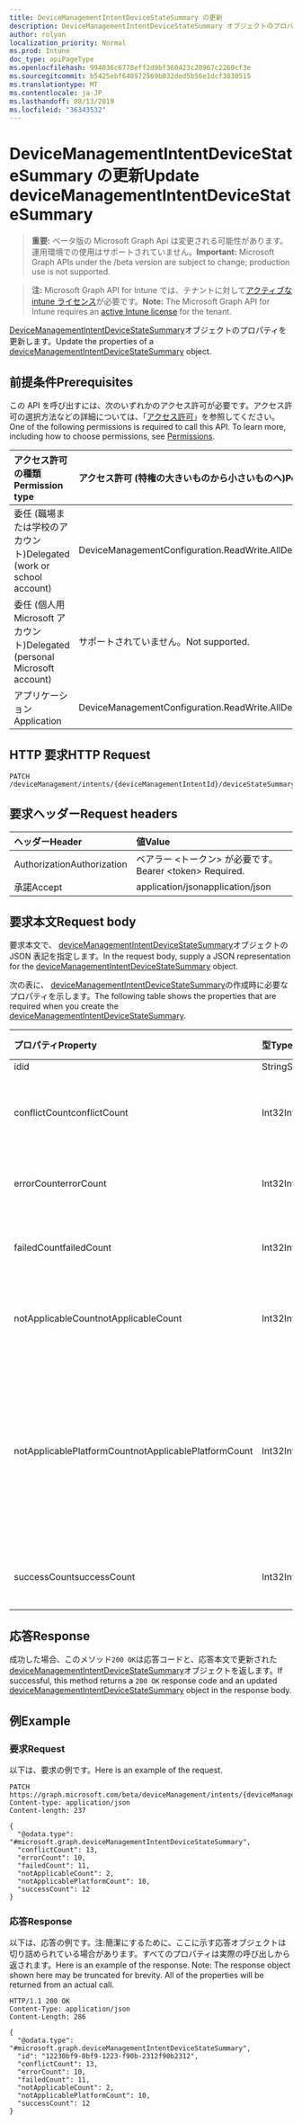 ```yaml
---
title: DeviceManagementIntentDeviceStateSummary の更新
description: DeviceManagementIntentDeviceStateSummary オブジェクトのプロパティを更新します。
author: rolyon
localization_priority: Normal
ms.prod: Intune
doc_type: apiPageType
ms.openlocfilehash: 994036c6778eff2d9bf360423c20967c2260cf3e
ms.sourcegitcommit: b5425ebf648572569b032ded5b56e1dcf3830515
ms.translationtype: MT
ms.contentlocale: ja-JP
ms.lasthandoff: 08/13/2019
ms.locfileid: "36343532"
---
```

# <a name="update-devicemanagementintentdevicestatesummary"></a><span data-ttu-id="b1788-103">DeviceManagementIntentDeviceStateSummary の更新</span><span class="sxs-lookup"><span data-stu-id="b1788-103">Update deviceManagementIntentDeviceStateSummary</span></span>

> <span data-ttu-id="b1788-104">**重要:** ベータ版の Microsoft Graph Api は変更される可能性があります。運用環境での使用はサポートされていません。</span><span class="sxs-lookup"><span data-stu-id="b1788-104">**Important:** Microsoft Graph APIs under the /beta version are subject to change; production use is not supported.</span></span>

> <span data-ttu-id="b1788-105">**注:** Microsoft Graph API for Intune では、テナントに対して[アクティブな intune ライセンス](https://go.microsoft.com/fwlink/?linkid=839381)が必要です。</span><span class="sxs-lookup"><span data-stu-id="b1788-105">**Note:** The Microsoft Graph API for Intune requires an [active Intune license](https://go.microsoft.com/fwlink/?linkid=839381) for the tenant.</span></span>

<span data-ttu-id="b1788-106">[DeviceManagementIntentDeviceStateSummary](../resources/intune-deviceintent-devicemanagementintentdevicestatesummary.md)オブジェクトのプロパティを更新します。</span><span class="sxs-lookup"><span data-stu-id="b1788-106">Update the properties of a [deviceManagementIntentDeviceStateSummary](../resources/intune-deviceintent-devicemanagementintentdevicestatesummary.md) object.</span></span>

## <a name="prerequisites"></a><span data-ttu-id="b1788-107">前提条件</span><span class="sxs-lookup"><span data-stu-id="b1788-107">Prerequisites</span></span>
<span data-ttu-id="b1788-p101">この API を呼び出すには、次のいずれかのアクセス許可が必要です。アクセス許可の選択方法などの詳細については、「[アクセス許可](/graph/permissions-reference)」を参照してください。</span><span class="sxs-lookup"><span data-stu-id="b1788-p101">One of the following permissions is required to call this API. To learn more, including how to choose permissions, see [Permissions](/graph/permissions-reference).</span></span>

|<span data-ttu-id="b1788-110">アクセス許可の種類</span><span class="sxs-lookup"><span data-stu-id="b1788-110">Permission type</span></span>|<span data-ttu-id="b1788-111">アクセス許可 (特権の大きいものから小さいものへ)</span><span class="sxs-lookup"><span data-stu-id="b1788-111">Permissions (from most to least privileged)</span></span>|
|:---|:---|
|<span data-ttu-id="b1788-112">委任 (職場または学校のアカウント)</span><span class="sxs-lookup"><span data-stu-id="b1788-112">Delegated (work or school account)</span></span>|<span data-ttu-id="b1788-113">DeviceManagementConfiguration.ReadWrite.All</span><span class="sxs-lookup"><span data-stu-id="b1788-113">DeviceManagementConfiguration.ReadWrite.All</span></span>|
|<span data-ttu-id="b1788-114">委任 (個人用 Microsoft アカウント)</span><span class="sxs-lookup"><span data-stu-id="b1788-114">Delegated (personal Microsoft account)</span></span>|<span data-ttu-id="b1788-115">サポートされていません。</span><span class="sxs-lookup"><span data-stu-id="b1788-115">Not supported.</span></span>|
|<span data-ttu-id="b1788-116">アプリケーション</span><span class="sxs-lookup"><span data-stu-id="b1788-116">Application</span></span>|<span data-ttu-id="b1788-117">DeviceManagementConfiguration.ReadWrite.All</span><span class="sxs-lookup"><span data-stu-id="b1788-117">DeviceManagementConfiguration.ReadWrite.All</span></span>|

## <a name="http-request"></a><span data-ttu-id="b1788-118">HTTP 要求</span><span class="sxs-lookup"><span data-stu-id="b1788-118">HTTP Request</span></span>
<!-- {
  "blockType": "ignored"
}
-->
``` http
PATCH /deviceManagement/intents/{deviceManagementIntentId}/deviceStateSummary
```

## <a name="request-headers"></a><span data-ttu-id="b1788-119">要求ヘッダー</span><span class="sxs-lookup"><span data-stu-id="b1788-119">Request headers</span></span>
|<span data-ttu-id="b1788-120">ヘッダー</span><span class="sxs-lookup"><span data-stu-id="b1788-120">Header</span></span>|<span data-ttu-id="b1788-121">値</span><span class="sxs-lookup"><span data-stu-id="b1788-121">Value</span></span>|
|:---|:---|
|<span data-ttu-id="b1788-122">Authorization</span><span class="sxs-lookup"><span data-stu-id="b1788-122">Authorization</span></span>|<span data-ttu-id="b1788-123">ベアラー &lt;トークン&gt; が必要です。</span><span class="sxs-lookup"><span data-stu-id="b1788-123">Bearer &lt;token&gt; Required.</span></span>|
|<span data-ttu-id="b1788-124">承諾</span><span class="sxs-lookup"><span data-stu-id="b1788-124">Accept</span></span>|<span data-ttu-id="b1788-125">application/json</span><span class="sxs-lookup"><span data-stu-id="b1788-125">application/json</span></span>|

## <a name="request-body"></a><span data-ttu-id="b1788-126">要求本文</span><span class="sxs-lookup"><span data-stu-id="b1788-126">Request body</span></span>
<span data-ttu-id="b1788-127">要求本文で、 [deviceManagementIntentDeviceStateSummary](../resources/intune-deviceintent-devicemanagementintentdevicestatesummary.md)オブジェクトの JSON 表記を指定します。</span><span class="sxs-lookup"><span data-stu-id="b1788-127">In the request body, supply a JSON representation for the [deviceManagementIntentDeviceStateSummary](../resources/intune-deviceintent-devicemanagementintentdevicestatesummary.md) object.</span></span>

<span data-ttu-id="b1788-128">次の表に、 [deviceManagementIntentDeviceStateSummary](../resources/intune-deviceintent-devicemanagementintentdevicestatesummary.md)の作成時に必要なプロパティを示します。</span><span class="sxs-lookup"><span data-stu-id="b1788-128">The following table shows the properties that are required when you create the [deviceManagementIntentDeviceStateSummary](../resources/intune-deviceintent-devicemanagementintentdevicestatesummary.md).</span></span>

|<span data-ttu-id="b1788-129">プロパティ</span><span class="sxs-lookup"><span data-stu-id="b1788-129">Property</span></span>|<span data-ttu-id="b1788-130">型</span><span class="sxs-lookup"><span data-stu-id="b1788-130">Type</span></span>|<span data-ttu-id="b1788-131">説明</span><span class="sxs-lookup"><span data-stu-id="b1788-131">Description</span></span>|
|:---|:---|:---|
|<span data-ttu-id="b1788-132">id</span><span class="sxs-lookup"><span data-stu-id="b1788-132">id</span></span>|<span data-ttu-id="b1788-133">String</span><span class="sxs-lookup"><span data-stu-id="b1788-133">String</span></span>|<span data-ttu-id="b1788-134">ID</span><span class="sxs-lookup"><span data-stu-id="b1788-134">The ID</span></span>|
|<span data-ttu-id="b1788-135">conflictCount</span><span class="sxs-lookup"><span data-stu-id="b1788-135">conflictCount</span></span>|<span data-ttu-id="b1788-136">Int32</span><span class="sxs-lookup"><span data-stu-id="b1788-136">Int32</span></span>|<span data-ttu-id="b1788-137">競合しているデバイスの数</span><span class="sxs-lookup"><span data-stu-id="b1788-137">Number of devices in conflict</span></span>|
|<span data-ttu-id="b1788-138">errorCount</span><span class="sxs-lookup"><span data-stu-id="b1788-138">errorCount</span></span>|<span data-ttu-id="b1788-139">Int32</span><span class="sxs-lookup"><span data-stu-id="b1788-139">Int32</span></span>|<span data-ttu-id="b1788-140">エラー デバイスの数</span><span class="sxs-lookup"><span data-stu-id="b1788-140">Number of error devices</span></span>|
|<span data-ttu-id="b1788-141">failedCount</span><span class="sxs-lookup"><span data-stu-id="b1788-141">failedCount</span></span>|<span data-ttu-id="b1788-142">Int32</span><span class="sxs-lookup"><span data-stu-id="b1788-142">Int32</span></span>|<span data-ttu-id="b1788-143">失敗したデバイスの数</span><span class="sxs-lookup"><span data-stu-id="b1788-143">Number of failed devices</span></span>|
|<span data-ttu-id="b1788-144">notApplicableCount</span><span class="sxs-lookup"><span data-stu-id="b1788-144">notApplicableCount</span></span>|<span data-ttu-id="b1788-145">Int32</span><span class="sxs-lookup"><span data-stu-id="b1788-145">Int32</span></span>|<span data-ttu-id="b1788-146">該当しないデバイスの数</span><span class="sxs-lookup"><span data-stu-id="b1788-146">Number of not applicable devices</span></span>|
|<span data-ttu-id="b1788-147">notApplicablePlatformCount</span><span class="sxs-lookup"><span data-stu-id="b1788-147">notApplicablePlatformCount</span></span>|<span data-ttu-id="b1788-148">Int32</span><span class="sxs-lookup"><span data-stu-id="b1788-148">Int32</span></span>|<span data-ttu-id="b1788-149">プラットフォームとポリシーの不一致が原因で適用されていないデバイスの数</span><span class="sxs-lookup"><span data-stu-id="b1788-149">Number of not applicable devices due to mismatch platform and policy</span></span>|
|<span data-ttu-id="b1788-150">successCount</span><span class="sxs-lookup"><span data-stu-id="b1788-150">successCount</span></span>|<span data-ttu-id="b1788-151">Int32</span><span class="sxs-lookup"><span data-stu-id="b1788-151">Int32</span></span>|<span data-ttu-id="b1788-152">成功したデバイスの数</span><span class="sxs-lookup"><span data-stu-id="b1788-152">Number of succeeded devices</span></span>|



## <a name="response"></a><span data-ttu-id="b1788-153">応答</span><span class="sxs-lookup"><span data-stu-id="b1788-153">Response</span></span>
<span data-ttu-id="b1788-154">成功した場合、このメソッド`200 OK`は応答コードと、応答本文で更新された[deviceManagementIntentDeviceStateSummary](../resources/intune-deviceintent-devicemanagementintentdevicestatesummary.md)オブジェクトを返します。</span><span class="sxs-lookup"><span data-stu-id="b1788-154">If successful, this method returns a `200 OK` response code and an updated [deviceManagementIntentDeviceStateSummary](../resources/intune-deviceintent-devicemanagementintentdevicestatesummary.md) object in the response body.</span></span>

## <a name="example"></a><span data-ttu-id="b1788-155">例</span><span class="sxs-lookup"><span data-stu-id="b1788-155">Example</span></span>

### <a name="request"></a><span data-ttu-id="b1788-156">要求</span><span class="sxs-lookup"><span data-stu-id="b1788-156">Request</span></span>
<span data-ttu-id="b1788-157">以下は、要求の例です。</span><span class="sxs-lookup"><span data-stu-id="b1788-157">Here is an example of the request.</span></span>
``` http
PATCH https://graph.microsoft.com/beta/deviceManagement/intents/{deviceManagementIntentId}/deviceStateSummary
Content-type: application/json
Content-length: 237

{
  "@odata.type": "#microsoft.graph.deviceManagementIntentDeviceStateSummary",
  "conflictCount": 13,
  "errorCount": 10,
  "failedCount": 11,
  "notApplicableCount": 2,
  "notApplicablePlatformCount": 10,
  "successCount": 12
}
```

### <a name="response"></a><span data-ttu-id="b1788-158">応答</span><span class="sxs-lookup"><span data-stu-id="b1788-158">Response</span></span>
<span data-ttu-id="b1788-p102">以下は、応答の例です。注:簡潔にするために、ここに示す応答オブジェクトは切り詰められている場合があります。すべてのプロパティは実際の呼び出しから返されます。</span><span class="sxs-lookup"><span data-stu-id="b1788-p102">Here is an example of the response. Note: The response object shown here may be truncated for brevity. All of the properties will be returned from an actual call.</span></span>
``` http
HTTP/1.1 200 OK
Content-Type: application/json
Content-Length: 286

{
  "@odata.type": "#microsoft.graph.deviceManagementIntentDeviceStateSummary",
  "id": "12230bf9-0bf9-1223-f90b-2312f90b2312",
  "conflictCount": 13,
  "errorCount": 10,
  "failedCount": 11,
  "notApplicableCount": 2,
  "notApplicablePlatformCount": 10,
  "successCount": 12
}
```






